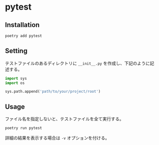 # pytest

## Installation

```bash
poetry add pytest
```

## Setting

テストファイルのあるディレクトリに `__init__.py` を作成し、下記のように記述する。

```python
import sys
import os

sys.path.append('path/to/your/project/root')
```

## Usage

ファイル名を指定しないと、テストファイルを全て実行する。

```bash
poetry run pytest
```

詳細の結果を表示する場合は `-v` オプションを付ける。
